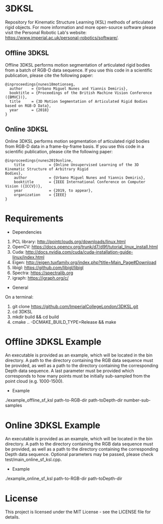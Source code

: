 # 3DKSL
Repository for Kinematic Structure Learning (KSL) methods of articulated rigid objects.
For more information and more open-source software please visit the Personal Robotic Lab's website: <https://www.imperial.ac.uk/personal-robotics/software/>.

## Offline 3DKSL
Offline 3DKSL performs motion segmentation of articulated rigid bodies from a batch of RGB-D data sequence.
If you use this code in a scientific publication, please cite the following paper:


```
@inproceedings{nunes18motionseg,
  author    = {Urbano Miguel Nunes and Yiannis Demiris},
  booktitle = {Proceedings of the British Machine Vision Conference ({BMVC})},
  title     = {3D Motion Segmentation of Articulated Rigid Bodies based on RGB-D Data},
  year      = {2018}
}
```

## Online 3DKSL
Online 3DKSL performs motion segmentation of articulated rigid bodies from RGB-D data in a frame-by-frame basis.
If you use this code in a scientific publication, please cite the following paper:

```
@inproceedings{nunes2019online,
    title           = {Online Unsupervised Learning of the 3D Kinematic Structure of Arbitrary Rigid
Bodies},
    author          = {Urbano Miguel Nunes and Yiannis Demiris},
    booktitle       = {IEEE International Conference on Computer Vision ({ICCV})},
    year            = {2019, to appear},
    organization    = {IEEE}
}
```

# Requirements
- Dependencies
1. PCL library: <http://pointclouds.org/downloads/linux.html>
2. OpenCV: <https://docs.opencv.org/trunk/d7/d9f/tutorial_linux_install.html>
3. Cuda: <http://docs.nvidia.com/cuda/cuda-installation-guide-linux/index.html>
4. Eigen: <http://eigen.tuxfamily.org/index.php?title=Main_Page#Download>
5. libigl: <https://github.com/libigl/libigl>
6. Spectra: <https://spectralib.org>
7. igraph: <https://igraph.org/c/>
- General

On a terminal:
1. git clone <https://github.com/ImperialCollegeLondon/3DKSL.git>
2. cd 3DKSL
3. mkdir build && cd build
4. cmake .. -DCMAKE_BUILD_TYPE=Release && make

# Offline 3DKSL Example
An executable is provided as an example, which will be located in the bin directory.
A path to the directory containing the RGB data sequence must be provided, as well as a path to the directory containing the corresponding Depth data sequence.
A last parameter must be provided which corresponds to how many points must be initially sub-sampled from the point cloud (e.g. 1000-1500).
- Example

./example_offline_sf_ksl path-to-RGB-dir path-toDepth-dir number-sub-samples

# Online 3DKSL Example
An executable is provided as an example, which will be located in the bin directory.
A path to the directory containing the RGB data sequence must be provided, as well as a path to the directory containing the corresponding Depth data sequence.
Optional parameters may be passed, please check test/main_online_sf_ksl.cpp.

- Example

./example_online_sf_ksl path-to-RGB-dir path-toDepth-dir

# License
This project is licensed under the MIT License - see the LICENSE file for details.

